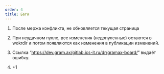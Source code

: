 ```yaml
---
order: 4
title: Баги
---
```


1. После мержа конфликта, не обновляется текущая страница

2. При неудачном пулле, все изменения (недопуленные) остаются в wokrdir и потом появляются как изменения в публикации изменений.

3. Ссылка “<https://dev.gram.ax/gitlab.ics-it.ru/dr/gramax-board/>” выдаёт ошибку.

4. \+1